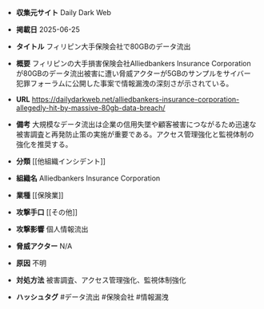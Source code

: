 - **収集元サイト**
Daily Dark Web

- **掲載日**
2025-06-25

- **タイトル**
フィリピン大手保険会社で80GBのデータ流出

- **概要**
フィリピンの大手損害保険会社Alliedbankers Insurance Corporationが80GBのデータ流出被害に遭い脅威アクターが5GBのサンプルをサイバー犯罪フォーラムに公開した事案で情報漏洩の深刻さが示されている。

- **URL**
https://dailydarkweb.net/alliedbankers-insurance-corporation-allegedly-hit-by-massive-80gb-data-breach/

- **備考**
大規模なデータ流出は企業の信用失墜や顧客被害につながるため迅速な被害調査と再発防止策の実施が重要である。アクセス管理強化と監視体制の強化を推奨する。

- **分類**
[[他組織インシデント]]

- **組織名**
Alliedbankers Insurance Corporation

- **業種**
[[保険業]]

- **攻撃手口**
[[その他]]

- **攻撃影響**
個人情報流出

- **脅威アクター**
N/A

- **原因**
不明

- **対処方法**
被害調査、アクセス管理強化、監視体制強化

- **ハッシュタグ**
#データ流出 #保険会社 #情報漏洩
